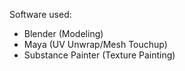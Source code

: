 Software used:
- Blender (Modeling)
- Maya (UV Unwrap/Mesh Touchup)
- Substance Painter (Texture Painting)